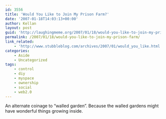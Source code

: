 ```yaml
---
id: 3556
title: 'Would You Like to Join My Prison Farm?'
date: '2007-01-18T14:03:13+00:00'
author: Kellan
layout: post
guid: 'http://laughingmeme.org/2007/01/18/would-you-like-to-join-my-prison-farm/'
permalink: /2007/01/18/would-you-like-to-join-my-prison-farm/
link_related:
    - 'http://www.stubbleblog.com/archives/2007/01/would_you_like.html'
categories:
    - Aside
    - Uncategorized
tags:
    - control
    - diy
    - myspace
    - ownership
    - social
    - web2.0
---
```


An alternate coinage to “walled garden”. Because the walled gardens might have wonderful things growing inside.